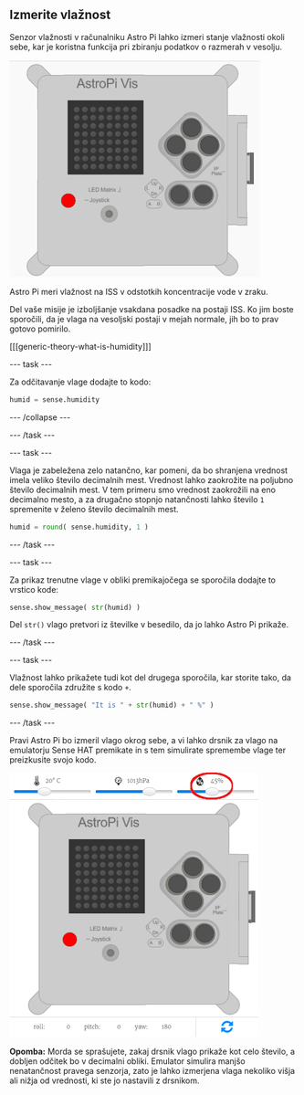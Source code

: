 ## Izmerite vlažnost

Senzor vlažnosti v računalniku Astro Pi lahko izmeri stanje vlažnosti okoli sebe, kar je koristna funkcija pri zbiranju podatkov o razmerah v vesolju.

![Sporočilo o vlagi](images/degrees-message.gif)

Astro Pi meri vlažnost na ISS v odstotkih koncentracije vode v zraku.

Del vaše misije je izboljšanje vsakdana posadke na postaji ISS. Ko jim boste sporočili, da je vlaga na vesoljski postaji v mejah normale, jih bo to prav gotovo pomirilo.

[[[generic-theory-what-is-humidity]]]

--- task ---

Za odčitavanje vlage dodajte to kodo:

```python
humid = sense.humidity
```

--- /collapse ---

--- /task ---

--- task ---

Vlaga je zabeležena zelo natančno, kar pomeni, da bo shranjena vrednost imela veliko število decimalnih mest. Vrednost lahko zaokrožite na poljubno število decimalnih mest. V tem primeru smo vrednost zaokrožili na eno decimalno mesto, a za drugačno stopnjo natančnosti lahko število `1` spremenite v želeno število decimalnih mest.

```python
humid = round( sense.humidity, 1 )
```

--- /task ---

--- task ---

Za prikaz trenutne vlage v obliki premikajočega se sporočila dodajte to vrstico kode:

```python
sense.show_message( str(humid) )
```

Del `str()` vlago pretvori iz številke v besedilo, da jo lahko Astro Pi prikaže.

--- /task ---

--- task ---

Vlažnost lahko prikažete tudi kot del drugega sporočila, kar storite tako, da dele sporočila združite s kodo `+`.

```python
sense.show_message( "It is " + str(humid) + " %" )
```

--- /task ---

Pravi Astro Pi bo izmeril vlago okrog sebe, a vi lahko drsnik za vlago na emulatorju Sense HAT premikate in s tem simulirate spremembe vlage ter preizkusite svojo kodo.

![Drsnik za vlažnost](images/humidity-slider.png)

**Opomba:** Morda se sprašujete, zakaj drsnik vlago prikaže kot celo število, a dobljen odčitek bo v decimalni obliki. Emulator simulira manjšo nenatančnost pravega senzorja, zato je lahko izmerjena vlaga nekoliko višja ali nižja od vrednosti, ki ste jo nastavili z drsnikom.